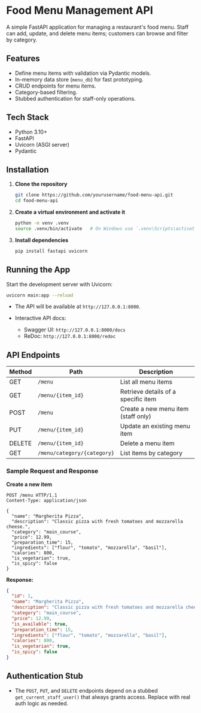 # Food Menu Management API

A simple FastAPI application for managing a restaurant's food menu. Staff can add, update, and delete menu items; customers can browse and filter by category.

## Features

* Define menu items with validation via Pydantic models.
* In-memory data store (`menu_db`) for fast prototyping.
* CRUD endpoints for menu items.
* Category-based filtering.
* Stubbed authentication for staff-only operations.

## Tech Stack

* Python 3.10+
* FastAPI
* Uvicorn (ASGI server)
* Pydantic

## Installation

1. **Clone the repository**

   ```bash
   git clone https://github.com/yourusername/food-menu-api.git
   cd food-menu-api
   ```

2. **Create a virtual environment and activate it**

   ```bash
   python -m venv .venv
   source .venv/bin/activate   # On Windows use `.venv\Scripts\activate`
   ```

3. **Install dependencies**

   ```bash
   pip install fastapi uvicorn
   ```

## Running the App

Start the development server with Uvicorn:

```bash
uvicorn main:app --reload
```

* The API will be available at `http://127.0.0.1:8000`.
* Interactive API docs:

  * Swagger UI: `http://127.0.0.1:8000/docs`
  * ReDoc: `http://127.0.0.1:8000/redoc`

## API Endpoints

| Method | Path                        | Description                         |
| ------ | --------------------------- | ----------------------------------- |
| GET    | `/menu`                     | List all menu items                 |
| GET    | `/menu/{item_id}`           | Retrieve details of a specific item |
| POST   | `/menu`                     | Create a new menu item (staff only) |
| PUT    | `/menu/{item_id}`           | Update an existing menu item        |
| DELETE | `/menu/{item_id}`           | Delete a menu item                  |
| GET    | `/menu/category/{category}` | List items by category              |

### Sample Request and Response

**Create a new item**

```http
POST /menu HTTP/1.1
Content-Type: application/json

{
  "name": "Margherita Pizza",
  "description": "Classic pizza with fresh tomatoes and mozzarella cheese.",
  "category": "main_course",
  "price": 12.99,
  "preparation_time": 15,
  "ingredients": ["flour", "tomato", "mozzarella", "basil"],
  "calories": 800,
  "is_vegetarian": true,
  "is_spicy": false
}
```

**Response:**

```json
{
  "id": 1,
  "name": "Margherita Pizza",
  "description": "Classic pizza with fresh tomatoes and mozzarella cheese.",
  "category": "main_course",
  "price": 12.99,
  "is_available": true,
  "preparation_time": 15,
  "ingredients": ["flour", "tomato", "mozzarella", "basil"],
  "calories": 800,
  "is_vegetarian": true,
  "is_spicy": false
}
```

## Authentication Stub

* The `POST`, `PUT`, and `DELETE` endpoints depend on a stubbed `get_current_staff_user()` that always grants access. Replace with real auth logic as needed.